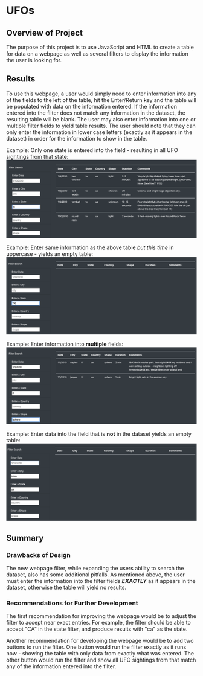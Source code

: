 # UFOs
## Overview of Project
The purpose of this project is to use JavaScript and HTML to create a table for data on a webpage as well as several filters to display the information the user is looking for.

## Results
To use this webpage, a user would simply need to enter information into any of the fields to the left of the table, hit the Enter/Return key and the table will be populated with data on the information entered. If the information entered into the filter does not match any information in the dataset, the resulting table will be blank. The user may also enter information into one or multiple filter fields to yield table results. The user should note that they can only enter the information in lower case letters (exactly as it appears in the dataset) in order for the information to show in the table. 

Example: Only one state is entered into the field - resulting in all UFO sightings from that state:
![IMAGE1](static/images/Image1.png)

Example: Enter same information as the above table *but this time* in uppercase - yields an empty table:
![IMAGE2](static/images/Image2.png)

Example: Enter information into **multiple** fields:
![IMAGE3](static/images/Image3.png)

Example: Enter data into the field that is **not** in the dataset yields an empty table:
![IMAGE4](static/images/Image4.png)


## Summary
### Drawbacks of Design
The new webpage filter, while expanding the users ability to search the dataset, also has some additional pitfalls. As mentioned above, the user must enter the information into the filter fields ***EXACTLY*** as it appears in the dataset, otherwise the table will yield no results. 

### Recommendations for Further Development
The first recommendation for improving the webpage would be to adjust the filter to accept near exact entries. For example, the filter should be able to accept "CA" in the state filter, and produce results with "ca" as the state. 

Another recommendation for developing the webpage would be to add two buttons to run the filter. One button would run the filter exactly as it runs now - showing the table with only data from exactly what was entered. The other button would run the filter and show all UFO sightings from that match any of the information entered into the filter.